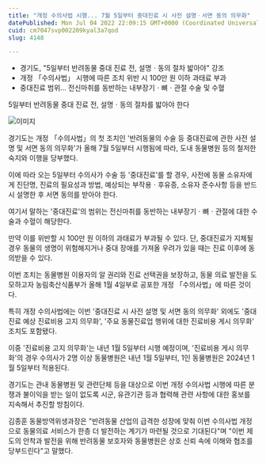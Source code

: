 ```yaml
---
title: "개정 수의사법 시행... 7월 5일부터 중대진료 시 사전 설명ㆍ서면 동의 의무화"
datePublished: Mon Jul 04 2022 22:09:15 GMT+0000 (Coordinated Universal Time)
cuid: cm7047svp002209kyal3a7qod
slug: 4148

---
```



- 경기도, "5일부터 반려동물 중대 진료 전, 설명ㆍ동의 절차 밟아야" 강조
- 개정 「수의사법」 시행에 따른 조치 위반 시 100만 원 이하 과태료 부과
- 중대진료 범위... 전신마취를 동반하는 내부장기ㆍ뼈ㆍ관절 수술 및 수혈

5일부터 반려동물 중대 진료 전, 설명ㆍ동의 절차를 밟아야 한다

![이미지](https://cdn.hashnode.com/res/hashnode/image/upload/v1739256166786/64fc021d-eb94-4af1-bb24-1dedc98f0e8d.jpeg)

경기도는 개정 「수의사법」의 첫 조치인 '반려동물의 수술 등 중대진료에 관한 사전 설명 및 서면 동의 의무화'가 올해 7월 5일부터 시행됨에 따라, 도내 동물병원 등의 철저한 숙지와 이행을 당부했다.

이에 따라 오는 5일부터 수의사가 수술 등 '중대진료'를 할 경우, 사전에 동물 소유자에게 진단명, 진료의 필요성과 방법, 예상되는 부작용ㆍ후유증, 소유자 준수사항 등을 반드시 설명한 후 서면 동의를 받아야 한다.

여기서 말하는 '중대진료'의 범위는 전신마취를 동반하는 내부장기ㆍ뼈ㆍ관절에 대한 수술과 수혈이 해당한다.

만약 이를 위반할 시 100만 원 이하의 과태료가 부과될 수 있다. 단, 중대진료가 지체될 경우 동물의 생명이 위험해지거나 중대 장애를 가져올 우려가 있을 때는 진료 이후에 동의받을 수 있다.

이번 조치는 동물병원 이용자의 알 권리와 진료 선택권을 보장하고, 동물 의료 발전을 도모하고자 농림축산식품부가 올해 1월 4일부로 공포한 개정 「수의사법」에 따른 것이다.

특히 개정 수의사법에는 이번 '중대진료 시 사전 설명 및 서면 동의 의무화' 외에도 '중대진료 예상 진료비용 고지 의무화', '주요 동물진료업 행위에 대한 진료비용 게시 의무화' 조치도 포함됐다.

이중 '진료비용 고지 의무화'는 내년 1월 5일부터 시행 예정이며, '진료비용 게시 의무화'의 경우 수의사가 2명 이상 동물병원은 내년 1월 5일부터, 1인 동물병원은 2024년 1월 5일부터 적용된다.

경기도는 관내 동물병원 및 관련단체 등을 대상으로 이번 개정 수의사법 시행에 따른 분쟁과 불이익을 받는 일이 없도록 시군, 유관기관 등과 협력해 관련 사항에 대한 홍보를 지속해서 추진할 방침이다.

김종훈 동물방역위생과장은 "반려동물 산업의 급격한 성장에 맞춰 이번 수의사법 개정으로 동물의료 서비스가 한층 더 발전하는 계기가 마련될 것으로 기대된다"며 "이번 제도의 안착과 발전을 위해 반려동물 보호자와 동물병원은 상호 신뢰 속에 이해와 협조를 당부드린다"고 말했다.